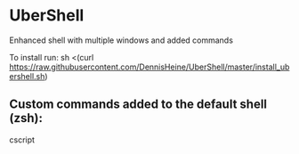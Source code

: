 # UberShell
Enhanced shell with multiple windows and added commands

To install run:
sh <(curl https://raw.githubusercontent.com/DennisHeine/UberShell/master/install_ubershell.sh)

Custom commands added to the default shell (zsh):
-------------------------------------------------------------------------------------------
cscript <script>: executes a C/C++ script.
         example: cscript "printf(\"Hello World!\");"
noobhelp: Short desc of commands in /bin/
memusage: Top memory usage
topdirs: Top directory space usage
push/pop: Save current dir / return there
serve: Opens a webserver at port 8084 and serves a file
servedir: Opens a webserver at port 8000 and serves a dir
servelog: Serves tail of syslog on port 12345
sizeof: List total sizes of subdirectorys
largedirs: Lists directorys with 100+ MB disk usage
mkdirc <dir>: Creates a dir and changes to it
freefile <file>: Kills all processes using a file
lastedited: Shows which files have been edited
findbin: Finds binary files not installed by dpkg
frename <from> <to>: Renames parts of a filename
connections: Shows network connections
whoblocks <port>: Shows programs blocking a port
encrypt <file> / decrypt <file>: encrypts/decrypts a file
mostrecent: Shows last few edited files
postoutput <cmd>: Creates pastebin of <cmd> output
posttext <txt>: Creates pastebin with content <txt>
dict <term>: Shows the definition of <term>
geoip <ip>: Gets GeoIP information about <ip>
google <term>: Googles for <term> 
whichpkg <file>: find out which package a file belongs to
genshellacc: Creates a free shell acoount at hashbang.org
hibp <pass>: Checks if <pass> has been cracked.

![Screenshot](https://s8.postimg.cc/hk8783wv7/Untitled.png?dl=1)